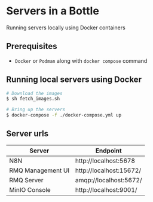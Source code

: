 # Servers in a Bottle
Running servers locally using Docker containers

## Prerequisites
- `Docker` or `Podman` along with `docker compose` command


## Running local servers using Docker
```bash
# Download the images
$ sh fetch_images.sh

# Bring up the servers
$ docker-compose -f ./docker-compose.yml up 
```

## Server urls

| Server | Endpoint |
| --- | --- |
| N8N | http://localhost:5678 | 
| RMQ Management UI | http://localhost:15672/ | 
| RMQ Server | amqp://localhost:5672/ |
| MinIO Console | http://localhost:9001/ |